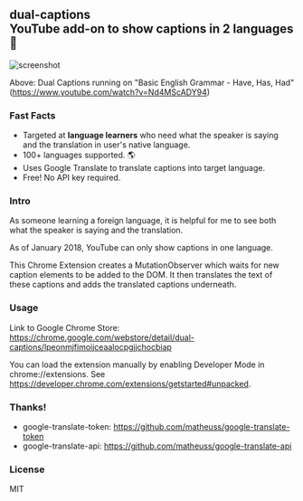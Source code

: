 ## dual-captions <br/> YouTube add-on to show captions in 2 languages 💬

![screenshot](https://github.com/mikesteele/dual-captions/blob/master/screenshot.gif)

Above: Dual Captions running on "Basic English Grammar - Have, Has, Had" (https://www.youtube.com/watch?v=Nd4MScADY94)

### Fast Facts

* Targeted at **language learners** who need what the speaker is saying and the translation in user's native language.
* 100+ languages supported. 🌎
* Uses Google Translate to translate captions into target language.
* Free! No API key required.

### Intro

As someone learning a foreign language, it is helpful for me to see both what the speaker is saying and the translation. 

As of January 2018, YouTube can only show captions in one language. 

This Chrome Extension creates a MutationObserver which waits for new caption elements to be added to the DOM. It then translates the text of these captions and adds the translated captions underneath.

### Usage

Link to Google Chrome Store: https://chrome.google.com/webstore/detail/dual-captions/lpeonmjfimoijceaalocpgjjchocbiap

You can load the extension manually by enabling Developer Mode in chrome://extensions. See https://developer.chrome.com/extensions/getstarted#unpacked.

### Thanks!

* google-translate-token: https://github.com/matheuss/google-translate-token
* google-translate-api: https://github.com/matheuss/google-translate-api

### License

MIT
